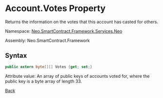 # Account.Votes Property

Returns the information on the votes that this account has casted for others.

Namespace: [Neo.SmartContract.Framework.Services.Neo](../../neo.md)

Assembly: Neo.SmartContract.Framework

## Syntax

```c#
public extern byte[][] Votes {get; set;}
```

Attribute value: An array of public keys of accounts voted for, where the public key is a byte array of length 33.



[Back](../Account.md)
